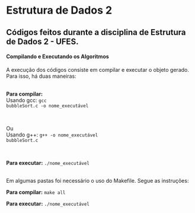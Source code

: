 # Estrutura de Dados 2

## Códigos feitos durante a disciplina de Estrutura de Dados 2 - UFES.


**<h4> Compilando e Executando os Algoritmos </h4>**
A execução dos códigos consiste em compilar e executar o objeto gerado. Para isso, há duas maneiras: <br /> <br />

**Para compilar:**<br/>
Usando gcc: <code>gcc bubbleSort.c -o nome_executável</code>

<br/>

Ou <br/>
Usando g++: <code>g++ -o nome_executável bubbleSort.c</code>

<br />

**Para executar:**
<code>./nome_executável</code>

<br />
Em algumas pastas foi necessário o uso do Makefile. Segue as instruções:

<br />

**Para compilar:**
<code>make all</code>

**Para executar:**
<code>./nome_executável</code>